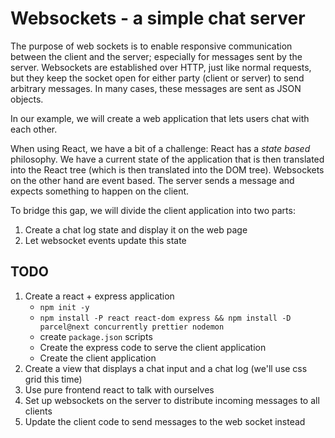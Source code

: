 # Websockets - a simple chat server

The purpose of web sockets is to enable responsive communication between the client
and the server; especially for messages sent by the server. Websockets are established
over HTTP, just like normal requests, but they keep the socket open for either
party (client or server) to send arbitrary messages. In many cases, these messages
are sent as JSON objects.

In our example, we will create a web application that lets users chat with each
other.

When using React, we have a bit of a challenge: React has a *state based*
philosophy. We have a current state of the application that is then translated
into the React tree (which is then translated into the DOM tree). Websockets on
the other hand are event based. The server sends a message and expects something
to happen on the client.

To bridge this gap, we will divide the client application into two parts:

1. Create a chat log state and display it on the web page
2. Let websocket events update this state

## TODO

1. Create a react + express application
    * `npm init -y`
    * `npm install -P react react-dom express && npm install -D parcel@next concurrently prettier nodemon`
    * create `package.json` scripts
    * Create the express code to serve the client application
    * Create the client application
2. Create a view that displays a chat input and a chat log (we'll use css grid this time)
3. Use pure frontend react to talk with ourselves
4. Set up websockets on the server to distribute incoming messages to all clients
5. Update the client code to send messages to the web socket instead
